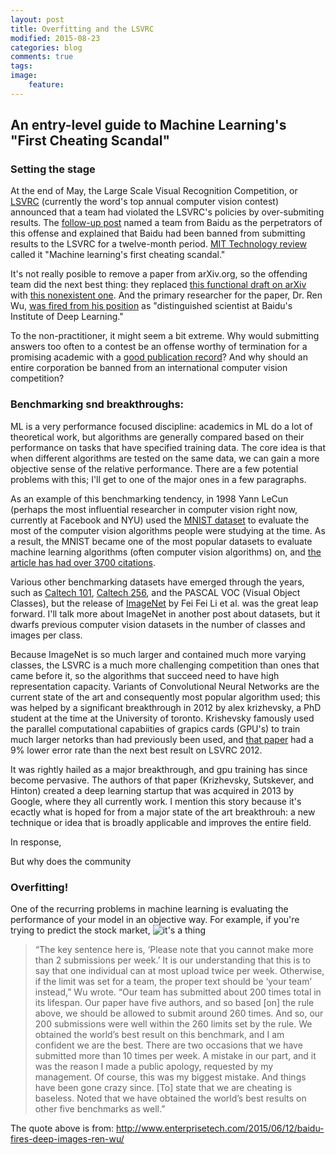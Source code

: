 ```yaml
---
layout: post
title: Overfitting and the LSVRC
modified: 2015-08-23
categories: blog
comments: true
tags:
image:
    feature:
---
```


## An entry-level guide to Machine Learning's "First Cheating Scandal"


### Setting the stage

At the end of May, the Large Scale Visual Recognition Competition, or [LSVRC](http://www.image-net.org/challenges/LSVRC/) (currently the word's top annual computer vision contest) announced that a team had violated the LSVRC's policies by over-submiting results. The [follow-up post](http://www.image-net.org/challenges/LSVRC/announcement-June-2-2015) named a team from Baidu as the perpetrators of this offense and explained that Baidu had been banned from submitting results to the LSVRC for a twelve-month period. [MIT Technology review](http://www.technologyreview.com/view/538111/why-and-how-baidu-cheated-an-artificial-intelligence-test/) called it "Machine learning's first cheating scandal."


It's not really posible to remove a paper from arXiv.org, so the offending team did the next best thing: they replaced [this functional draft on arXiv](http://arxiv.org/abs/1501.02876v4.pdf) with [this nonexistent one](http://arxiv.org/abs/1501.02876v5). And the primary researcher for the paper, Dr. Ren Wu, [was fired from his position](http://bits.blogs.nytimes.com/2015/06/11/baidu-fires-researcher-tied-to-contest-disqualification/) as "distinguished scientist at Baidu's Institute of Deep Learning."


To the non-practitioner, it might seem a bit extreme. Why would submitting answers too often to a contest be an offense worthy of termination for a promising academic with a [good publication record](https://scholar.google.com/citations?user=0VxDjbcAAAAJ&hl=en)? And why should an entire corporation be banned from an international computer vision competition?

### Benchmarking snd breakthroughs:

ML is a very performance focused discipline: academics in ML do a lot of theoretical work, but algorithms are generally compared based on their performance on tasks that have specified training data. The core idea is that when different algorithms are tested on the same data, we can gain a more objective sense of the relative performance. There are a few potential problems with this; I'll get to one of the major ones in a few paragraphs.

As an example of this benchmarking tendency, in 1998 Yann LeCun (perhaps the most influential researcher in computer vision right now, currently at Facebook and NYU) used the [MNIST dataset](http://yann.lecun.com/exdb/mnist/) to evaluate the most of the computer vision algorithms people were studying at the time. As a result, the MNIST became one of the most popular datasets to evaluate machine learning algorithms (often computer vision algorithms) on, and [the article has had over 3700 citations](https://scholar.google.com/citations?view_op=view_citation&hl=en&user=WLN3QrAAAAAJ&citation_for_view=WLN3QrAAAAAJ:u5HHmVD_uO8C).

Various other benchmarking datasets have emerged through the years, such as [Caltech 101](http://www.vision.caltech.edu/Image_Datasets/Caltech101/), [Caltech 256](http://authors.library.caltech.edu/7694/), and the PASCAL VOC (Visual Object Classes), but the release of [ImageNet](http://www.image-net.org/papers/imagenet_cvpr09.pdf) by Fei Fei Li et al. was the great leap forward. I'll talk more about ImageNet in another post about datasets, but it dwarfs previous computer vision datasets in the number of classes and images per class. 

Because ImageNet is so much larger and contained much more varying classes, the LSVRC is a much more challenging competition than ones that came before it, so the algorithms that succeed need to have high representation capacity. Variants of Convolutional Neural Networks are the current state of the art and consequently most popular algorithm used; this was helped by a significant breakthrough in 2012 by alex krizhevsky, a PhD student at the time at the University of toronto. Krishevsky famously used the parallel computational capabiities of grapics cards (GPU's) to train much larger netorks than had previously been used, and [that paper](http://papers.nips.cc/paper/4824-imagenet-classification-with-deep-convolutional-neural-networks.pdf) had a 9% lower error rate than the next best result on LSVRC 2012.

It was rightly hailed as a major breakthrough, and gpu training has since become pervasive. The authors of that paper (Krizhevsky, Sutskever, and Hinton) created a deep learning startup that was acquired in 2013 by Google, where they all currently work. I mention this story because it's ecactly what is hoped for from a major state of the art breakthrouh: a new technique or idea that is broadly applicable and improves the entire field.

In response,

But why does the community



### Overfitting!

One of the recurring problems in machine learning is evaluating the performance of your model in an objective way. For example, if you're trying to predict the stock market,
![it's a thing](http://www.richardcorbridge.com/wp-content/uploads/2013/09/Overfitting.png)



>“The key sentence here is, ‘Please note that you cannot make more than 2 submissions per week.’ It is our understanding that this is to say that one individual can at most upload twice per week. Otherwise, if the limit was set for a team, the proper text should be ‘your team’ instead,” Wu wrote. “Our team has submitted about 200 times total in its lifespan. Our paper have five authors, and so based [on] the rule above, we should be allowed to submit around 260 times. And so, our 200 submissions were well within the 260 limits set by the rule. We obtained the world’s best result on this benchmark, and I am confident we are the best. There are two occasions that we have submitted more than 10 times per week. A mistake in our part, and it was the reason I made a public apology, requested by my management. Of course, this was my biggest mistake. And things have been gone crazy since. [To] state that we are cheating is baseless. Noted that we have obtained the world’s best results on other five benchmarks as well.”

The quote above is from:
http://www.enterprisetech.com/2015/06/12/baidu-fires-deep-images-ren-wu/
